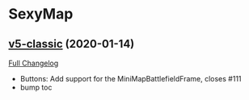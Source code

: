 # SexyMap

## [v5-classic](https://github.com/funkydude/SexyMap/tree/v5-classic) (2020-01-14)
[Full Changelog](https://github.com/funkydude/SexyMap/compare/v4-classic...v5-classic)

- Buttons: Add support for the MiniMapBattlefieldFrame, closes #111  
- bump toc  
